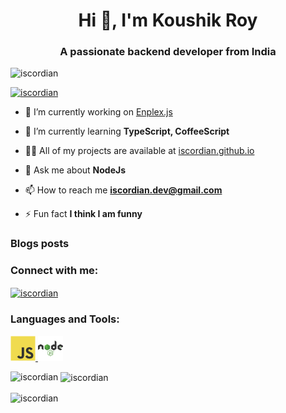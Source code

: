 <h1 align="center">Hi 👋, I'm Koushik Roy</h1>
<h3 align="center">A passionate backend developer from India</h3>

<p align="left"> <img src="https://komarev.com/ghpvc/?username=iscordian&label=Profile%20views&color=0e75b6&style=flat" alt="iscordian" /> </p>

<p align="left"> <a href="https://github.com/ryo-ma/github-profile-trophy"><img src="https://github-profile-trophy.vercel.app/?username=iscordian" alt="iscordian" /></a> </p>

- 🔭 I’m currently working on [Enplex.js](https://www.npmjs.com/package/enplex.js)

- 🌱 I’m currently learning **TypeScript, CoffeeScript**

- 👨‍💻 All of my projects are available at [iscordian.github.io](iscordian.github.io)

- 💬 Ask me about **NodeJs**

- 📫 How to reach me **iscordian.dev@gmail.com**

- ⚡ Fun fact **I think I am funny**

### Blogs posts
<!-- BLOG-POST-LIST:START -->
<!-- BLOG-POST-LIST:END -->

<h3 align="left">Connect with me:</h3>
<p align="left">
<a href="https://dev.to/iscordian" target="blank"><img align="center" src="https://raw.githubusercontent.com/rahuldkjain/github-profile-readme-generator/master/src/images/icons/Social/devto.svg" alt="iscordian" height="30" width="40" /></a>
</p>

<h3 align="left">Languages and Tools:</h3>
<p align="left"> <a href="https://developer.mozilla.org/en-US/docs/Web/JavaScript" target="_blank" rel="noreferrer"> <img src="https://raw.githubusercontent.com/devicons/devicon/master/icons/javascript/javascript-original.svg" alt="javascript" width="40" height="40"/> </a> <a href="https://nodejs.org" target="_blank" rel="noreferrer"> <img src="https://raw.githubusercontent.com/devicons/devicon/master/icons/nodejs/nodejs-original-wordmark.svg" alt="nodejs" width="40" height="40"/> </a> </p>

<p><img align="left" src="https://github-readme-stats.vercel.app/api/top-langs?username=iscordian&show_icons=true&locale=en&layout=compact" alt="iscordian" /></p>

<p>&nbsp;<img align="center" src="https://github-readme-stats.vercel.app/api?username=iscordian&show_icons=true&locale=en" alt="iscordian" /></p>

<p><img align="center" src="https://github-readme-streak-stats.herokuapp.com/?user=iscordian&" alt="iscordian" /></p>
